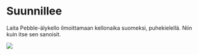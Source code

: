 Suunnillee
=================

Laita Pebble-älykello ilmoittamaan kellonaika suomeksi, puhekielellä.
Niin kuin itse sen sanoisit.

<a href="http://pblweb.com/appstore/52ed4e58e2b7d722a400000a" title="Suunnillee on the Pebble appstore">
  <img src="http://pblweb.com/badge/52ed4e58e2b7d722a400000a/black/large/" />
</a>
